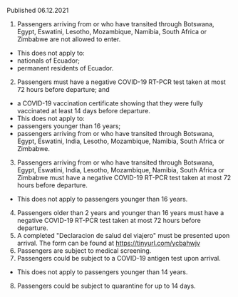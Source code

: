 Published 06.12.2021
1. Passengers arriving from or who have transited through Botswana, Egypt, Eswatini, Lesotho, Mozambique, Namibia, South Africa or Zimbabwe are not allowed to enter.
- This does not apply to:
- nationals of Ecuador;
- permanent residents of Ecuador.
2. Passengers must have a negative COVID-19 RT-PCR test taken at most 72 hours before departure; and
- a COVID-19 vaccination certificate showing that they were fully vaccinated at least 14 days before departure.
- This does not apply to:
- passengers younger than 16 years;
- passengers arriving from or who have transited through Botswana, Egypt, Eswatini, India, Lesotho, Mozambique, Namibia, South Africa or Zimbabwe.
3. Passengers arriving from or who have transited through Botswana, Egypt, Eswatini, India, Lesotho, Mozambique, Namibia, South Africa or Zimbabwe must have a negative COVID-19 RT-PCR test taken at most 72 hours before departure.
- This does not apply to passengers younger than 16 years.
4. Passengers older than 2 years and younger than 16 years must have a negative COVID-19 RT-PCR test taken at most 72 hours before departure.
5. A completed "Declaracion de salud del viajero" must be presented upon arrival. The form can be found at <a href="https://tinyurl.com/ycbahwjv">https://tinyurl.com/ycbahwjv</a>
6. Passengers are subject to medical screening.
7. Passengers could be subject to a COVID-19 antigen test upon arrival.
- This does not apply to passengers younger than 14 years.
8. Passengers could be subject to quarantine for up to 14 days.